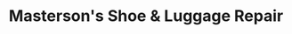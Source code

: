 ---
title: "Masterson's Shoe & Luggage Repair"
url: /daytona-beach/mastersons-shoe-und-luggage-repair/
shop: Schuhe
---